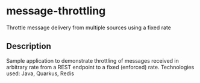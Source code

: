 # message-throttling

Throttle message delivery from multiple sources using a fixed rate

## Description

Sample application to demonstrate throttling of messages received in arbitrary rate from a REST endpoint to a fixed (enforced) rate.
Technologies used: Java, Quarkus, Redis
